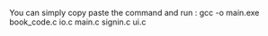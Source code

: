 You can simply copy paste the command and run :
gcc -o main.exe book_code.c io.c main.c  signin.c ui.c
